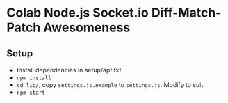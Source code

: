 # Colab Node.js Socket.io Diff-Match-Patch Awesomeness

## Setup

* Install dependencies in setup/apt.txt
* `npm install`
* `cd lib/`, copy `settings.js.example` to `settings.js`. Modify to suit.
* `npm start`
